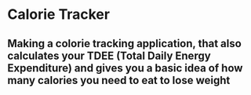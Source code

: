 # Calorie Tracker
## Making a colorie tracking application, that also calculates your TDEE (Total Daily Energy Expenditure) and gives you a basic idea of how many calories you need to eat to lose weight
